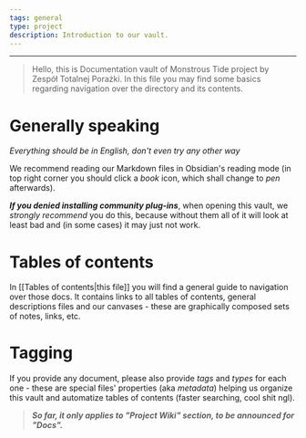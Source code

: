```yaml
---
tags: general
type: project
description: Introduction to our vault.
---
```


___

>Hello, this is Documentation vault of Monstrous Tide project by Zespół Totalnej Porażki. In this file you may find some basics regarding navigation over the directory and its contents.

# Generally speaking

*Everything should be in English, don't even try any other way*

We recommend reading our Markdown files in Obsidian's reading mode (in top right corner you should click a *book* icon, which shall change to *pen* afterwards).

***If you denied installing community plug-ins***, when opening this vault, we *strongly recommend* you do this, because without them all of it will look at least bad and (in some cases) it may just not work.

# Tables of contents

In [[Tables of contents|this file]] you will find a general guide to navigation over those docs. It contains links to all tables of contents, general descriptions files and our canvases - these are graphically composed sets of notes, links, etc.

# Tagging

If you provide any document, please also provide *tags* and *types* for each one - these are special files' properties (aka *metadata*) helping us organize this vault and automatize tables of contents (faster searching, cool shit ngl). 

>***So far, it only applies to "Project Wiki" section, to be announced for "Docs".***
